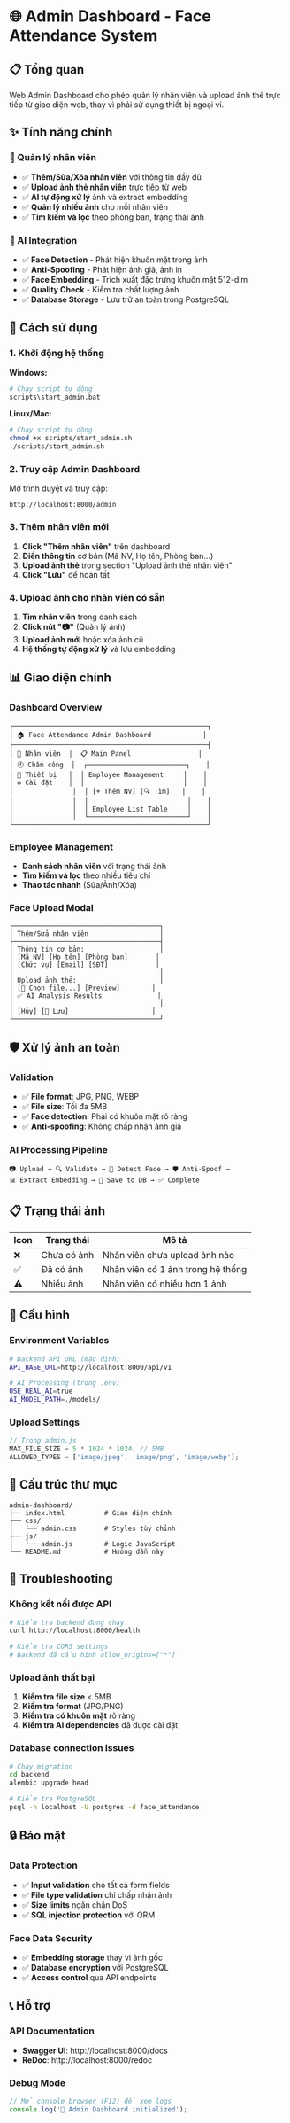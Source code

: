 # 🌐 Admin Dashboard - Face Attendance System

## 📋 Tổng quan

Web Admin Dashboard cho phép quản lý nhân viên và upload ảnh thẻ trực tiếp từ giao diện web, thay vì phải sử dụng thiết bị ngoại vi.

## ✨ Tính năng chính

### 👥 Quản lý nhân viên
- ✅ **Thêm/Sửa/Xóa nhân viên** với thông tin đầy đủ
- ✅ **Upload ảnh thẻ nhân viên** trực tiếp từ web
- ✅ **AI tự động xử lý** ảnh và extract embedding
- ✅ **Quản lý nhiều ảnh** cho mỗi nhân viên
- ✅ **Tìm kiếm và lọc** theo phòng ban, trạng thái ảnh

### 🤖 AI Integration
- ✅ **Face Detection** - Phát hiện khuôn mặt trong ảnh
- ✅ **Anti-Spoofing** - Phát hiện ảnh giả, ảnh in
- ✅ **Face Embedding** - Trích xuất đặc trưng khuôn mặt 512-dim
- ✅ **Quality Check** - Kiểm tra chất lượng ảnh
- ✅ **Database Storage** - Lưu trữ an toàn trong PostgreSQL

## 🚀 Cách sử dụng

### 1. Khởi động hệ thống

**Windows:**
```bash
# Chạy script tự động
scripts\start_admin.bat
```

**Linux/Mac:**
```bash
# Chạy script tự động  
chmod +x scripts/start_admin.sh
./scripts/start_admin.sh
```

### 2. Truy cập Admin Dashboard

Mở trình duyệt và truy cập:
```
http://localhost:8000/admin
```

### 3. Thêm nhân viên mới

1. **Click "Thêm nhân viên"** trên dashboard
2. **Điền thông tin** cơ bản (Mã NV, Họ tên, Phòng ban...)
3. **Upload ảnh thẻ** trong section "Upload ảnh thẻ nhân viên"
4. **Click "Lưu"** để hoàn tất

### 4. Upload ảnh cho nhân viên có sẵn

1. **Tìm nhân viên** trong danh sách
2. **Click nút "📷"** (Quản lý ảnh)
3. **Upload ảnh mới** hoặc xóa ảnh cũ
4. **Hệ thống tự động xử lý** và lưu embedding

## 📊 Giao diện chính

### Dashboard Overview
```
┌─────────────────────────────────────────────────┐
│ 🏠 Face Attendance Admin Dashboard             │
├─────────────────────────────────────────────────┤
│ 👥 Nhân viên  │  📋 Main Panel                 │
│ 🕐 Chấm công  │  ┌─────────────────────────┐    │
│ 📱 Thiết bị   │  │ Employee Management     │    │
│ ⚙️ Cài đặt    │  │                         │    │
│               │  │ [+ Thêm NV] [🔍 Tìm]   │    │
│               │  │                         │    │
│               │  │ Employee List Table     │    │
│               │  └─────────────────────────┘    │
└─────────────────────────────────────────────────┘
```

### Employee Management
- **Danh sách nhân viên** với trạng thái ảnh
- **Tìm kiếm và lọc** theo nhiều tiêu chí
- **Thao tác nhanh** (Sửa/Ảnh/Xóa)

### Face Upload Modal
```
┌─────────────────────────────────────┐
│ Thêm/Sửa nhân viên                  │
├─────────────────────────────────────┤
│ Thông tin cơ bản:                   │
│ [Mã NV] [Họ tên] [Phòng ban]       │
│ [Chức vụ] [Email] [SĐT]            │
│                                     │
│ Upload ảnh thẻ:                     │
│ [📁 Chọn file...] [Preview]        │
│ ✅ AI Analysis Results              │
│                                     │
│ [Hủy] [💾 Lưu]                     │
└─────────────────────────────────────┘
```

## 🛡️ Xử lý ảnh an toàn

### Validation
- ✅ **File format**: JPG, PNG, WEBP
- ✅ **File size**: Tối đa 5MB
- ✅ **Face detection**: Phải có khuôn mặt rõ ràng
- ✅ **Anti-spoofing**: Không chấp nhận ảnh giả

### AI Processing Pipeline
```
📷 Upload → 🔍 Validate → 🤖 Detect Face → 🛡️ Anti-Spoof → 
📊 Extract Embedding → 💾 Save to DB → ✅ Complete
```

## 📋 Trạng thái ảnh

| Icon | Trạng thái | Mô tả |
|------|------------|--------|
| ❌ | Chưa có ảnh | Nhân viên chưa upload ảnh nào |
| ✅ | Đã có ảnh | Nhân viên có 1 ảnh trong hệ thống |
| ⚠️ | Nhiều ảnh | Nhân viên có nhiều hơn 1 ảnh |

## 🔧 Cấu hình

### Environment Variables
```bash
# Backend API URL (mặc định)
API_BASE_URL=http://localhost:8000/api/v1

# AI Processing (trong .env)
USE_REAL_AI=true
AI_MODEL_PATH=./models/
```

### Upload Settings
```javascript
// Trong admin.js
MAX_FILE_SIZE = 5 * 1024 * 1024; // 5MB
ALLOWED_TYPES = ['image/jpeg', 'image/png', 'image/webp'];
```

## 📁 Cấu trúc thư mục

```
admin-dashboard/
├── index.html          # Giao diện chính
├── css/
│   └── admin.css       # Styles tùy chỉnh
├── js/
│   └── admin.js        # Logic JavaScript
└── README.md           # Hướng dẫn này
```

## 🐛 Troubleshooting

### Không kết nối được API
```bash
# Kiểm tra backend đang chạy
curl http://localhost:8000/health

# Kiểm tra CORS settings
# Backend đã cấu hình allow_origins=["*"]
```

### Upload ảnh thất bại
1. **Kiểm tra file size** < 5MB
2. **Kiểm tra format** (JPG/PNG)
3. **Kiểm tra có khuôn mặt** rõ ràng
4. **Kiểm tra AI dependencies** đã được cài đặt

### Database connection issues
```bash
# Chạy migration
cd backend
alembic upgrade head

# Kiểm tra PostgreSQL
psql -h localhost -U postgres -d face_attendance
```

## 🔒 Bảo mật

### Data Protection
- ✅ **Input validation** cho tất cả form fields
- ✅ **File type validation** chỉ chấp nhận ảnh
- ✅ **Size limits** ngăn chặn DoS
- ✅ **SQL injection protection** với ORM

### Face Data Security
- ✅ **Embedding storage** thay vì ảnh gốc
- ✅ **Database encryption** với PostgreSQL
- ✅ **Access control** qua API endpoints

## 📞 Hỗ trợ

### API Documentation
- **Swagger UI**: http://localhost:8000/docs
- **ReDoc**: http://localhost:8000/redoc

### Debug Mode
```javascript
// Mở console browser (F12) để xem logs
console.log('🚀 Admin Dashboard initialized');
```
